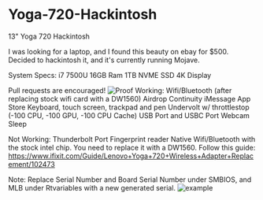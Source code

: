 # Yoga-720-Hackintosh
13" Yoga 720 Hackintosh

I was looking for a laptop, and I found this beauty on ebay for $500. Decided to hackintosh it, and it's currently running Mojave. 

System Specs:
i7 7500U
16GB Ram
1TB NVME SSD
4K Display

Pull requests are encouraged!
![Proof](https://cdn.discordapp.com/attachments/694281749198274590/694567212698173471/unknown.png)
Working:
Wifi/Bluetooth (after replacing stock wifi card with a DW1560)
Airdrop
Continuity
iMessage
App Store
Keyboard, touch screen, trackpad and pen
Undervolt w/ throttlestop (-100 CPU, -100 GPU, -100 CPU Cache)
USB Port and USBC Port
Webcam
Sleep

Not Working:
Thunderbolt Port
Fingerprint reader
Native Wifi/Bluetooth with the stock intel chip. You need to replace it with a DW1560. Follow this guide: https://www.ifixit.com/Guide/Lenovo+Yoga+720+Wireless+Adapter+Replacement/102473


Note: Replace Serial Number and Board Serial Number under SMBIOS, and MLB under Rtvariables with a new generated serial. 
![example](https://cdn.discordapp.com/attachments/694281749198274590/694564651144314960/unknown.png)
